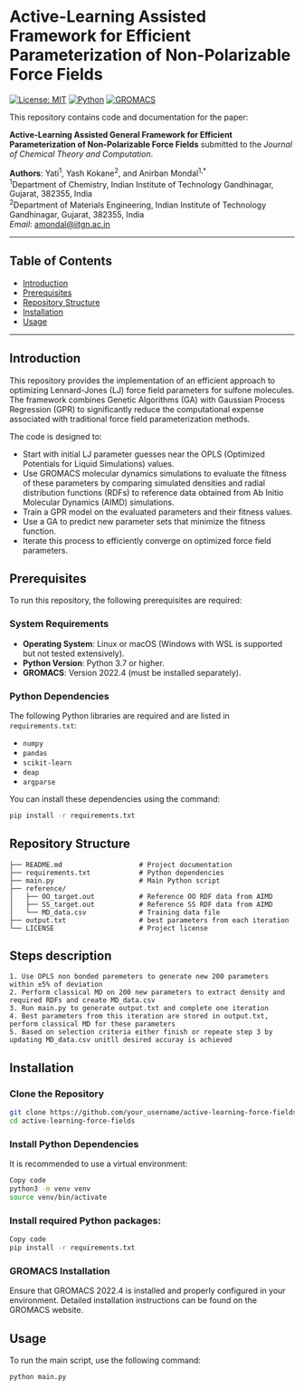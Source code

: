 # Active-Learning Assisted Framework for Efficient Parameterization of Non-Polarizable Force Fields

[![License: MIT](https://img.shields.io/badge/License-MIT-blue.svg)](https://opensource.org/licenses/MIT)
[![Python](https://img.shields.io/badge/Python-3.7%2B-green.svg)](https://www.python.org/)
[![GROMACS](https://img.shields.io/badge/GROMACS-2022.4-blue.svg)](http://www.gromacs.org/)

This repository contains code and documentation for the paper:

**Active-Learning Assisted General Framework for Efficient Parameterization of Non-Polarizable Force Fields** submitted to the *Journal of Chemical Theory and Computation*.

**Authors**: Yati<sup>1</sup>, Yash Kokane<sup>2</sup>, and Anirban Mondal<sup>1,*</sup>  
<sup>1</sup>Department of Chemistry, Indian Institute of Technology Gandhinagar, Gujarat, 382355, India  
<sup>2</sup>Department of Materials Engineering, Indian Institute of Technology Gandhinagar, Gujarat, 382355, India  
*Email*: [amondal@iitgn.ac.in](mailto:amondal@iitgn.ac.in)

---

## Table of Contents

- [Introduction](#introduction)
- [Prerequisites](#prerequisites)
- [Repository Structure](#repository-structure)
- [Installation](#installation)
- [Usage](#usage)

---

## Introduction

This repository provides the implementation of an efficient approach to optimizing Lennard-Jones (LJ) force field parameters for sulfone molecules. The framework combines Genetic Algorithms (GA) with Gaussian Process Regression (GPR) to significantly reduce the computational expense associated with traditional force field parameterization methods.

The code is designed to:

- Start with initial LJ parameter guesses near the OPLS (Optimized Potentials for Liquid Simulations) values.
- Use GROMACS molecular dynamics simulations to evaluate the fitness of these parameters by comparing simulated densities and radial distribution functions (RDFs) to reference data obtained from Ab Initio Molecular Dynamics (AIMD) simulations.
- Train a GPR model on the evaluated parameters and their fitness values.
- Use a GA to predict new parameter sets that minimize the fitness function.
- Iterate this process to efficiently converge on optimized force field parameters.

## Prerequisites

To run this repository, the following prerequisites are required:

### System Requirements
- **Operating System**: Linux or macOS (Windows with WSL is supported but not tested extensively).
- **Python Version**: Python 3.7 or higher.
- **GROMACS**: Version 2022.4 (must be installed separately).

### Python Dependencies
The following Python libraries are required and are listed in `requirements.txt`:
- `numpy`
- `pandas`
- `scikit-learn`
- `deap`
- `argparse`

You can install these dependencies using the command:
```bash
pip install -r requirements.txt
```
## Repository Structure

```plaintext
├── README.md                   # Project documentation
├── requirements.txt            # Python dependencies
├── main.py                     # Main Python script
├── reference/
│   ├── OO_target.out           # Reference OO RDF data from AIMD
│   ├── SS_target.out           # Reference SS RDF data from AIMD
│   └── MD_data.csv             # Training data file
├── output.txt                  # best parameters from each iteration
└── LICENSE                     # Project license
```
## Steps description

```plaintext
1. Use OPLS non bonded paremeters to generate new 200 parameters within ±5% of deviation
2. Perform classical MD on 200 new parameters to extract density and required RDFs and create MD_data.csv
3. Run main.py to generate output.txt and complete one iteration
4. Best parameters from this iteration are stored in output.txt, perform classical MD for these parameters
5. Based on selection criteria either finish or repeate step 3 by updating MD_data.csv unitll desired accuray is achieved
```

## Installation

### Clone the Repository
```bash
git clone https://github.com/your_username/active-learning-force-fields.git
cd active-learning-force-fields
```

### Install Python Dependencies
It is recommended to use a virtual environment:

```bash
Copy code
python3 -m venv venv
source venv/bin/activate
```
### Install required Python packages:
```bash
Copy code
pip install -r requirements.txt
```
### GROMACS Installation
Ensure that GROMACS 2022.4 is installed and properly configured in your environment. Detailed installation instructions can be found on the GROMACS website.
## Usage

To run the main script, use the following command:

```bash
python main.py
```

